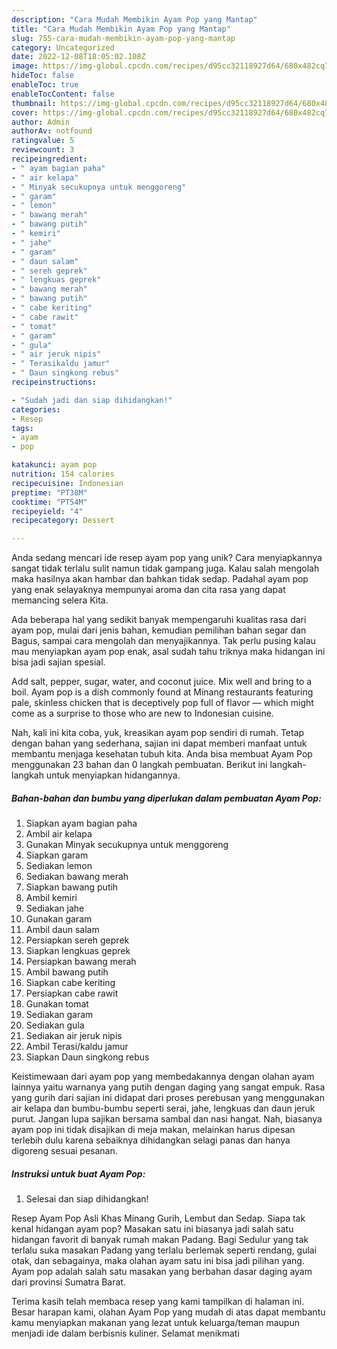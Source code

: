 ```yaml
---
description: "Cara Mudah Membikin Ayam Pop yang Mantap"
title: "Cara Mudah Membikin Ayam Pop yang Mantap"
slug: 755-cara-mudah-membikin-ayam-pop-yang-mantap
category: Uncategorized
date: 2022-12-08T18:05:02.108Z
image: https://img-global.cpcdn.com/recipes/d95cc32118927d64/680x482cq70/ayam-pop-foto-resep-utama.jpg
hideToc: false
enableToc: true
enableTocContent: false
thumbnail: https://img-global.cpcdn.com/recipes/d95cc32118927d64/680x482cq70/ayam-pop-foto-resep-utama.jpg
cover: https://img-global.cpcdn.com/recipes/d95cc32118927d64/680x482cq70/ayam-pop-foto-resep-utama.jpg
author: Admin
authorAv: notfound
ratingvalue: 5
reviewcount: 3
recipeingredient:
- " ayam bagian paha"
- " air kelapa"
- " Minyak secukupnya untuk menggoreng"
- " garam"
- " lemon"
- " bawang merah"
- " bawang putih"
- " kemiri"
- " jahe"
- " garam"
- " daun salam"
- " sereh geprek"
- " lengkuas geprek"
- " bawang merah"
- " bawang putih"
- " cabe keriting"
- " cabe rawit"
- " tomat"
- " garam"
- " gula"
- " air jeruk nipis"
- " Terasikaldu jamur"
- " Daun singkong rebus"
recipeinstructions:

- "Sudah jadi dan siap dihidangkan!"
categories:
- Resep
tags:
- ayam
- pop

katakunci: ayam pop 
nutrition: 154 calories
recipecuisine: Indonesian
preptime: "PT38M"
cooktime: "PT54M"
recipeyield: "4"
recipecategory: Dessert

---
```





Anda sedang mencari ide resep ayam pop yang unik? Cara menyiapkannya sangat tidak terlalu sulit namun tidak gampang juga. Kalau salah mengolah maka hasilnya akan hambar dan bahkan tidak sedap. Padahal ayam pop yang enak selayaknya mempunyai aroma dan cita rasa yang dapat memancing selera Kita.





Ada beberapa hal yang sedikit banyak mempengaruhi kualitas rasa dari ayam pop, mulai dari jenis bahan, kemudian pemilihan bahan segar dan Bagus, sampai cara mengolah dan menyajikannya. Tak perlu pusing kalau mau menyiapkan ayam pop enak,      asal sudah tahu triknya maka hidangan ini bisa jadi sajian spesial.














Add salt, pepper, sugar, water, and coconut juice. Mix well and bring to a boil. Ayam pop is a dish commonly found at Minang restaurants featuring pale, skinless chicken that is deceptively pop full of flavor — which might come as a surprise to those who are new to Indonesian cuisine.






Nah, kali ini kita coba, yuk, kreasikan ayam pop sendiri di rumah. Tetap dengan bahan yang sederhana, sajian ini dapat memberi manfaat untuk membantu menjaga kesehatan tubuh kita. Anda bisa membuat Ayam Pop menggunakan 23 bahan dan 0 langkah pembuatan. Berikut ini langkah-langkah untuk menyiapkan hidangannya.

<!--inarticleads1-->

##### Bahan-bahan dan bumbu yang diperlukan dalam pembuatan Ayam Pop:

1. Siapkan  ayam bagian paha
1. Ambil  air kelapa
1. Gunakan  Minyak secukupnya untuk menggoreng
1. Siapkan  garam
1. Sediakan  lemon
1. Sediakan  bawang merah
1. Siapkan  bawang putih
1. Ambil  kemiri
1. Sediakan  jahe
1. Gunakan  garam
1. Ambil  daun salam
1. Persiapkan  sereh geprek
1. Siapkan  lengkuas geprek
1. Persiapkan  bawang merah
1. Ambil  bawang putih
1. Siapkan  cabe keriting
1. Persiapkan  cabe rawit
1. Gunakan  tomat
1. Sediakan  garam
1. Sediakan  gula
1. Sediakan  air jeruk nipis
1. Ambil  Terasi/kaldu jamur
1. Siapkan  Daun singkong rebus


Keistimewaan dari ayam pop yang membedakannya dengan olahan ayam lainnya yaitu warnanya yang putih dengan daging yang sangat empuk. Rasa yang gurih dari sajian ini didapat dari proses perebusan yang menggunakan air kelapa dan bumbu-bumbu seperti serai, jahe, lengkuas dan daun jeruk purut. Jangan lupa sajikan bersama sambal dan nasi hangat. Nah, biasanya ayam pop ini tidak disajikan di meja makan, melainkan harus dipesan terlebih dulu karena sebaiknya dihidangkan selagi panas dan hanya digoreng sesuai pesanan. 

<!--inarticleads2-->

##### Instruksi untuk buat Ayam Pop:


1. Selesai dan siap dihidangkan!

Resep Ayam Pop Asli Khas Minang Gurih, Lembut dan Sedap. Siapa tak kenal hidangan ayam pop? Masakan satu ini biasanya jadi salah satu hidangan favorit di banyak rumah makan Padang. Bagi Sedulur yang tak terlalu suka masakan Padang yang terlalu berlemak seperti rendang, gulai otak, dan sebagainya, maka olahan ayam satu ini bisa jadi pilihan yang. Ayam pop adalah salah satu masakan yang berbahan dasar daging ayam dari provinsi Sumatra Barat. 

Terima kasih telah membaca resep yang kami tampilkan di halaman ini. Besar harapan kami, olahan Ayam Pop yang mudah di atas dapat membantu kamu menyiapkan makanan yang lezat untuk keluarga/teman maupun menjadi ide dalam berbisnis kuliner. Selamat menikmati
